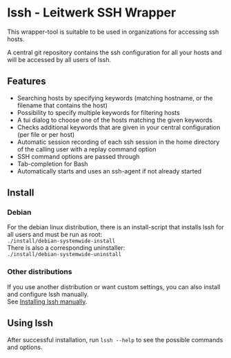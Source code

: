 # lssh - Leitwerk SSH Wrapper

This wrapper-tool is suitable to be used in organizations for accessing ssh hosts.

A central git repository contains the ssh configuration for all your hosts and will be accessed by all users of lssh.

## Features

- Searching hosts by specifying keywords (matching hostname, or the filename that contains the host)
- Possibility to specify multiple keywords for filtering hosts
- A tui dialog to choose one of the hosts matching the given keywords
- Checks additional keywords that are given in your central configuration (per file or per host)
- Automatic session recording of each ssh session in the home directory of the calling user with a replay command option
- SSH command options are passed through
- Tab-completion for Bash
- Automatically starts and uses an ssh-agent if not already started

## Install

### Debian

For the debian linux distribution, there is an install-script that installs lssh for all users and must be run as root:  
`./install/debian-systemwide-install`  
There is also a corresponding uninstaller:  
`./install/debian-systemwide-uninstall`

### Other distributions

If you use another distribution or want custom settings, you can also install and configure lssh manually.  
See [Installing lssh manually](./install/install-manually.md).

## Using lssh

After successful installation, run `lssh --help` to see the possible commands and options.
